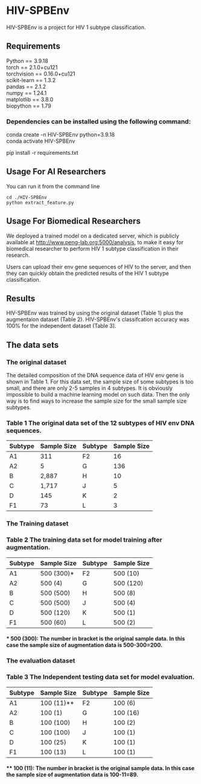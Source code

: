 # HIV-SPBEnv  
HIV-SPBEnv is a project for HIV 1 subtype classification.  
## Requirements
Python == 3.9.18    
torch == 2.1.0+cu121  
torchvision ==  0.16.0+cu121  
scikit-learn == 1.3.2  
pandas == 2.1.2  
numpy == 1.24.1  
matplotlib == 3.8.0  
biopython == 1.79  

### Dependencies can be installed using the following command:
conda create -n HIV-SPBEnv python=3.9.18  
conda activate HIV-SPBEnv  

pip install -r requirements.txt  

## Usage For AI Researchers
You can run it from the command line  

    cd ./HIV-SPBEnv  
    python extract_feature.py  

## Usage For Biomedical Researchers
We deployed a trained model on a dedicated server, which is publicly available at http://www.peng-lab.org:5000/analysis, to make it easy for biomedical researcher to perform HIV 1 subtype classification in their research.

Users can upload their env gene sequences of HIV to the server, and then they can quickly obtain the predicted results of the HIV 1 subtype classification. 
## Results
HIV-SPBEnv was trained by using the original dataset (Table 1) plus the augmentaion dataset (Table 2).  HIV-SPBEnv's classifcation accuracy was 100% for the independent dataset (Table 3).
## The data sets
### The original dataset
The detailed composition of the DNA sequence data of HIV env gene is shown in Table 1. For this data set, the sample size of some subtypes is too small, and there are only 2-5 samples in 4 subtypes. It is obviously impossible to build a machine learning model on such data. Then the only way is to find ways to increase the sample size for the small sample size subtypes.  
     
### Table 1 The original data set of the 12 subtypes of HIV env DNA sequences.
| Subtype |Sample Size | Subtype |Sample Size |
|-------|---------|-------|---------|
| A1 | 311 | F2 |16 |
| A2 | 5 | G |136 |
| B | 2,887 | H |10 |
| C | 1,717 | J |5 |
| D | 145 | K |2|
| F1 | 73 | L |3 |
### The Training dataset
### Table 2 The training data set for model training after augmentation.  
| Subtype |Sample Size | Subtype |Sample Size |
|-------|---------|-------|---------|
| A1 | 500 (300)* | F2 |500 (10) |
| A2 | 500 (4) | G |500 (120) |
| B | 500 (500) | H |500 (8) |
| C | 500 (500) | J |500 (4) |
| D | 500 (120) | K |500 (1)|
| F1 | 500 (60) | L |500 (2) |
#### * 500 (300): The number in bracket is the original sample data. In this case the sample size of augmentation data is 500-300=200.
### The evaluation dataset
### Table 3 The Independent testing data set for model evaluation.
| Subtype |Sample Size | Subtype |Sample Size |
|-------|---------|-------|---------|
| A1 | 100 (11)** | F2 |100 (6) |
| A2 | 100 (1) | G |100 (16) |
| B | 100 (100) | H |100 (2) |
| C | 100 (100) | J |100 (1) |
| D | 100 (25) | K |100 (1)|
| F1 | 100 (13) | L |100 (1) |
#### ** 100 (11): The number in bracket is the original sample data. In this case the sample size of augmentation data is 100-11=89.
